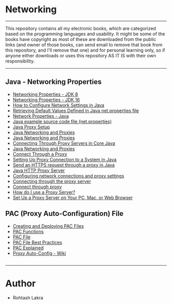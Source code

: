 # Networking

--- 
This repository contains all my electronic books, which are categorized based 
on the programming languages and usability. It might be some of the books have 
copyright as most of these are downloaded from the public links (and owner of 
those books, can send email to remove that book from this repository, and I'll 
remove that one) and for personal learning only, so if anyone either downloads 
or uses this repository AS IT IS with their own responsibility.

---

## Java - Networking Properties

- [Networking Properties - JDK 8](https://docs.oracle.com/javase/8/docs/api/java/net/doc-files/net-properties.html)
- [Networking Properties - JDK 16](https://docs.oracle.com/en/java/javase/16/docs/api/java.base/java/net/doc-files/net-properties.html)
- [How to Configure Network Settings in Java](https://stackabuse.com/how-to-configure-network-settings-in-java/)
- [Retrieving Default Values Defined in Java net.properties file](https://stackoverflow.com/questions/31360161/retrieving-default-values-defined-in-java-net-properties-file)
- [Network Properties - Java](http://www.hellenico.gr/java/technotes/guides/net/properties.html)
- [Java example source code file (net.properties)](https://alvinalexander.com/java/jwarehouse/openjdk-8/jdk/src/share/lib/net.properties.shtml)
- [Java Proxy Setup](https://www.java.com/en/download/help/proxy_setup.html)
- [Java Networking and Proxies](https://docs.huihoo.com/java/se/jdk6/docs/guide/net/proxies.html)
- [Java Networking and Proxies](https://web.mit.edu/java_v1.5.0_22/distrib/share/docs/guide/net/proxies.html)
- [Connecting Through Proxy Servers in Core Java](https://www.baeldung.com/java-connect-via-proxy-server)
- [Java Networking and Proxies](https://docs.oracle.com/javase/8/docs/technotes/guides/net/proxies.html)
- [Connect Through a Proxy](https://www.rgagnon.com/javadetails/java-0085.html)
- [Setting Up Proxy Connection to a System in Java](https://www.geeksforgeeks.org/setting-up-proxy-connection-to-a-system-in-java/)
- [Send an HTTPS request through a proxy in Java](https://stackoverflow.com/questions/1511674/how-do-a-send-an-https-request-through-a-proxy-in-java)
- [Java HTTP Proxy Server](https://www.javatpoint.com/java-http-proxy-server)
- [Configuring network connections and proxy settings](https://www.ibm.com/docs/es/rhapsody/8.2.1?topic=help-configuring-network-connections-proxy-settings)
- [Connecting through the proxy server](https://library.williams.edu/computing/proxy/)
- [Connect through proxy](https://www.remoteutilities.com/support/docs/connect-through-proxy/)
- [How do I use a Proxy Server?](https://whatismyipaddress.com/using-proxies)
- [Set Up a Proxy Server on Your PC, Mac, or Web Browser](https://www.avast.com/c-how-to-set-up-a-proxy)


## PAC (Proxy Auto-Configuration) File

- [Creating and Deploying PAC Files](https://findproxyforurl.com/)
- [PAC Functions](https://findproxyforurl.com/pac-functions/)
- [PAC File](https://developer.mozilla.org/en-US/docs/Web/HTTP/Proxy_servers_and_tunneling/Proxy_Auto-Configuration_PAC_file)
- [PAC File Best Practices](https://www.websense.com/content/support/library/web/v76/pac_file_best_practices/PAC_best_pract.aspx)
- [PAC Explained](https://www.websense.com/content/support/library/web/v76/pac_file_best_practices/PAC_explained.aspx)
- [Proxy Auto-Config - Wiki](https://en.wikipedia.org/wiki/Proxy_auto-config)

## 

---

# Author
- Rohtash Lakra